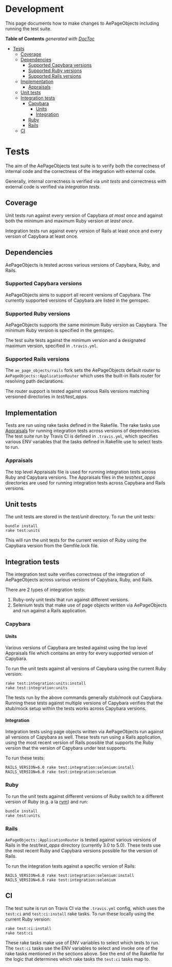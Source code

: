 # Development

This page documents how to make changes to AePageObjects including running the test suite.
 
<!-- START doctoc generated TOC please keep comment here to allow auto update -->
<!-- DON'T EDIT THIS SECTION, INSTEAD RE-RUN doctoc TO UPDATE -->
**Table of Contents**  *generated with [DocToc](https://github.com/thlorenz/doctoc)*

- [Tests](#tests)
  - [Coverage](#coverage)
  - [Dependencies](#dependencies)
    - [Supported Capybara versions](#supported-capybara-versions)
    - [Supported Ruby versions](#supported-ruby-versions)
    - [Supported Rails versions](#supported-rails-versions)
  - [Implementation](#implementation)
    - [Appraisals](#appraisals)
  - [Unit tests](#unit-tests)
  - [Integration tests](#integration-tests)
    - [Capybara](#capybara)
      - [Units](#units)
      - [Integration](#integration)
    - [Ruby](#ruby)
    - [Rails](#rails)
  - [CI](#ci)

<!-- END doctoc generated TOC please keep comment here to allow auto update -->

# Tests

The aim of the AePageObjects test suite is to verify both the correctness of internal code and the correctness of
the integration with external code.

Generally, internal correctness is verified via _unit tests_ and correctness with external code is verified via _integration tests_.

## Coverage

Unit tests run against every version of Capybara _at most once_ and against both the minimum and maximum Ruby version _at least once_.

Integration tests run against every version of Rails at least once and every version of Capybara at least once. 

## Dependencies

AePageObjects is tested across various versions of Capybara, Ruby, and Rails. 

### Supported Capybara versions

AePageObjects aims to support all recent versions of Capybara. The currently supported versions of Capybara are listed
in the gemspec.
 
### Supported Ruby versions

AePageObjects supports the same minimum Ruby version as Capybara. The minimum Ruby version
is specified in the gemspec.

The test suite tests against the minimum version and a designated maximum version, specified in `.travis.yml`.

### Supported Rails versions

The `ae_page_objects/rails` fork sets the AePageObjects default router to `AePageObjects::ApplicationRouter` which uses
the built-in Rails router for resolving path declarations.

The router support is tested against various Rails versions matching versioned directories in _test/test_apps_.


## Implementation
 
Tests are run using rake tasks defined in the Rakefile. The rake tasks use [Appraisals](https://github.com/thoughtbot/appraisal)
for running integration tests across versions of dependencies. The test suite run by Travis CI is defined in `.travis.yml`,
which specifies various ENV variables that the tasks defined in Rakefile use to select tests to run.

### Appraisals

The top level Appraisals file is used for running integration tests across Ruby and Capybara versions. The Appraisals
files in the _test/test_apps_ directories are used for running integration tests across Capybara and Rails versions.


## Unit tests

The unit tests are stored in the _test/unit_ directory. To run the unit tests:
 
```
bundle install
rake test:units
```

This will run the unit tests for the current version of Ruby using the Capybara version from the Gemfile.lock file. 

## Integration tests

The integration test suite verifies correctness of the integration of AePageObjects across various versions of Capybara, Ruby, and Rails.

There are 2 types of integration tests:

1. Ruby-only unit tests that run against different versions.
2. Selenium tests that make use of page objects written via AePageObjects and run against a Rails application.
 
### Capybara

#### Units

Various versions of Capybara are tested against using the top level Appraisals file which contains an entry for every supported
version of Capybara.

To run the unit tests against all versions of Capybara using the current Ruby version:

```
rake test:integration:units:install
rake test:integration:units
```

The tests run by the above commands generally stub/mock out Capybara. Running these tests against multiple versions of Capybara verifies 
that the stub/mock setup within the tests works across Capybara versions.

#### Integration

Integration tests using page objects written via AePageObjects run against all versions of Capybara as well. These tests run using a Rails
application, using the most recent version of Rails possible that supports the Ruby version that the version of Capybara under test supports.

To run these tests:

```
RAILS_VERSION=6.0 rake test:integration:selenium:install
RAILS_VERSION=6.0 rake test:integration:selenium
```


### Ruby

To run the unit tests against different versions of Ruby switch to a different version of Ruby (e.g. a la [rvm](https://rvm.io/))
and run:

```
bundle install
rake test:units
```

### Rails

`AePageObjects::ApplicationRouter` is tested against various versions of Rails in the _test/test_apps_ directory (currently 3.0 to 5.0).
These tests use the most recent Ruby and Capybara versions possible for the version of Rails.
 
To run the integration tests against a specific version of Rails: 

```
RAILS_VERSION=6.0 rake test:integration:selenium:install
RAILS_VERSION=6.0 rake test:integration:selenium
```

## CI

The test suite is run on Travis CI via the `.travis.yml` config, which uses the `test:ci` and `test:ci:install` rake tasks. To run these
locally using the current Ruby version:

```
rake test:ci:install
rake test:ci
```

These rake tasks make use of ENV variables to select which tests to run. The `test:ci` tasks use the ENV variables to select and invoke one of
the rake tasks mentioned in the sections above. See the end of the Rakefile for the logic that determines which rake tasks the `test:ci` tasks map to.
